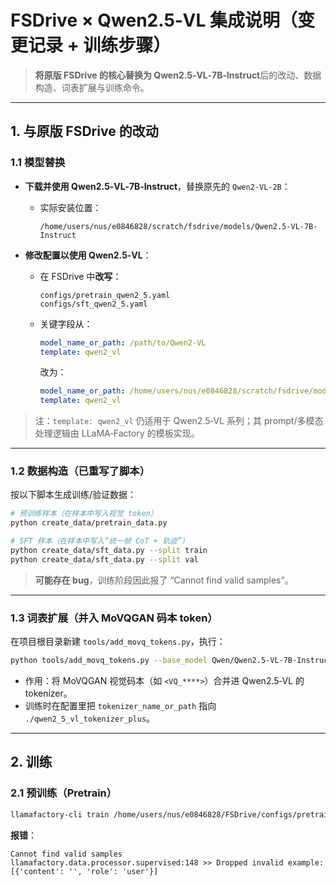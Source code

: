 # FSDrive × Qwen2.5‑VL 集成说明（变更记录 + 训练步骤）

> **将原版 FSDrive 的核心替换为 Qwen2.5‑VL‑7B‑Instruct**后的改动、数据构造、词表扩展与训练命令。

---

## 1. 与原版 FSDrive 的改动

### 1.1 模型替换
- **下载并使用 Qwen2.5‑VL‑7B‑Instruct**，替换原先的 `Qwen2-VL-2B`：  
  - 实际安装位置：  
    ```text
    /home/users/nus/e0846828/scratch/fsdrive/models/Qwen2.5-VL-7B-Instruct
    ```

- **修改配置以使用 Qwen2.5‑VL**：
  - 在 FSDrive 中**改写**：
    ```text
    configs/pretrain_qwen2_5.yaml
    configs/sft_qwen2_5.yaml
    ```
  - 关键字段从：
    ```yaml
    model_name_or_path: /path/to/Qwen2-VL
    template: qwen2_vl
    ```
    改为：
    ```yaml
    model_name_or_path: /home/users/nus/e0846828/scratch/fsdrive/models/Qwen2.5-VL-7B-Instruct
    template: qwen2_vl
    ```

> 注：`template: qwen2_vl` 仍适用于 Qwen2.5‑VL 系列；其 prompt/多模态处理逻辑由 LLaMA‑Factory 的模板实现。

---

### 1.2 数据构造（已重写了脚本）
按以下脚本生成训练/验证数据：
```bash
# 预训练样本（在样本中写入视觉 token）
python create_data/pretrain_data.py

# SFT 样本（在样本中写入“统一帧 CoT + 轨迹”）
python create_data/sft_data.py --split train
python create_data/sft_data.py --split val
```

> **可能存在 bug**，训练阶段因此报了 “Cannot find valid samples”。

---

### 1.3 词表扩展（并入 MoVQGAN 码本 token）
在项目根目录新建 `tools/add_movq_tokens.py`，执行：
```bash
python tools/add_movq_tokens.py --base_model Qwen/Qwen2.5-VL-7B-Instruct --movq_config MoVQGAN/configs/movqgan_270M.yaml --out_tokenizer_dir ./qwen2_5_vl_tokenizer_plus
```
- 作用：将 MoVQGAN 视觉码本（如 `<VQ_****>`）合并进 Qwen2.5‑VL 的 tokenizer。
- 训练时在配置里把 `tokenizer_name_or_path` 指向 `./qwen2_5_vl_tokenizer_plus`。

---

## 2. 训练

### 2.1 预训练（Pretrain）
```bash
llamafactory-cli train /home/users/nus/e0846828/FSDrive/configs/pretrain_qwen2_5.yaml
```
**报错**：
```
Cannot find valid samples
llamafactory.data.processor.supervised:148 >> Dropped invalid example: [{'content': '', 'role': 'user'}]
```
